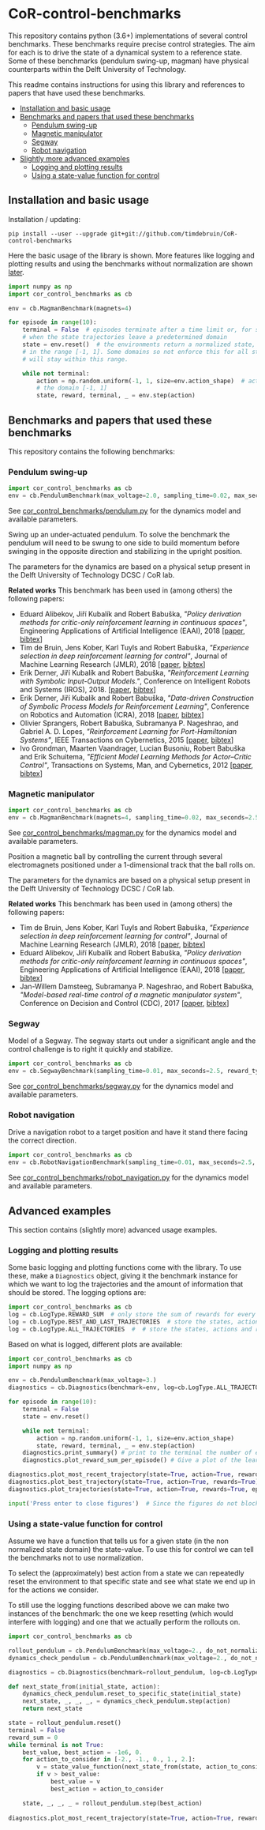 # CoR-control-benchmarks
This repository contains python (3.6+) implementations of several control benchmarks. 
These benchmarks require precise control strategies. 
The aim for each is to drive the state of a dynamical system to a reference state. 
Some of these benchmarks (pendulum swing-up, magman) have physical counterparts within the Delft University of Technology.

This readme contains instructions for using this library and references to papers that have used these benchmarks. 

- [Installation and basic usage](#installation-and-basic-usage)
- [Benchmarks and papers that used these benchmarks](#benchmarks-and-papers-that-used-these-benchmarks)
    - [Pendulum swing-up](#pendulum-swing-up)
    - [Magnetic manipulator](#magnetic-manipulator)
    - [Segway](#segway)
    - [Robot navigation](#robot-navigation)
- [Slightly more advanced examples](#advanced-examples)
    - [Logging and plotting results](#logging-and-plotting-results)
    - [Using a state-value function for control](#using-a-state-value-function-for-control)

## Installation and basic usage
Installation / updating:

`pip install --user --upgrade git+git://github.com/timdebruin/CoR-control-benchmarks`

Here the basic usage of the library is shown. More features like logging and plotting results and
using the benchmarks without normalization are shown [later](#advanced-examples).  

```python
import numpy as np
import cor_control_benchmarks as cb

env = cb.MagmanBenchmark(magnets=4)

for episode in range(10):
    terminal = False  # episodes terminate after a time limit or, for some benchmarks, 
    # when the state trajectories leave a predetermined domain
    state = env.reset()  # the environments return a normalized state, with all components 
    # in the range [-1, 1]. Some domains so not enforce this for all state components, but good policies 
    # will stay within this range.

    while not terminal:
        action = np.random.uniform(-1, 1, size=env.action_shape)  # actions should also be normalized in 
        # the domain [-1, 1]  
        state, reward, terminal, _ = env.step(action)
```

## Benchmarks and papers that used these benchmarks
This repository contains the following benchmarks:

### Pendulum swing-up
```python
import cor_control_benchmarks as cb
env = cb.PendulumBenchmark(max_voltage=2.0, sampling_time=0.02, max_seconds=2.5, reward_type=cb.RewardType.QUADRATIC)
```
See [cor_control_benchmarks/pendulum.py](cor_control_benchmarks/pendulum.py) for the dynamics model and available parameters. 

Swing up an under-actuated pendulum. 
To solve the benchmark the pendulum will need to be swung to one side to build momentum before swinging in the opposite 
direction and stabilizing in the upright position.

The parameters for the dynamics are based on a physical setup present in the Delft University of Technology
DCSC / CoR lab.

**Related works**
This benchmark has been used in (among others) the following papers:

- Eduard Alibekov, Jiří Kubalík and Robert Babuška, *"Policy derivation methods for critic-only reinforcement learning in continuous spaces"*, Engineering Applications of Artificial Intelligence (EAAI), 2018 [[paper](https://www.sciencedirect.com/science/article/pii/S0952197617302993), [bibtex](doc/bib/alibekov18-eaai.bib)]
- Tim de Bruin, Jens Kober, Karl Tuyls and Robert Babuška, *"Experience selection in deep reinforcement learning for control"*, Journal of Machine Learning Research (JMLR), 2018 [[paper](http://jmlr.org/papers/v19/17-131.html), [bibtex](doc/bib/debruin2018jmlr.bib)]
- Erik Derner, Jiří Kubalík and Robert Babuška, *"Reinforcement Learning with Symbolic Input-Output Models."*, Conference on Intelligent Robots and Systems (IROS), 2018. [[paper](https://ieeexplore.ieee.org/abstract/document/8593881), [bibtex](doc/bib/derner2018reinforcement.bib)]
- Erik Derner, Jiří Kubalík and Robert Babuška, *"Data-driven Construction of Symbolic Process Models for Reinforcement Learning"*, Conference on Robotics and Automation (ICRA), 2018 [[paper](https://ieeexplore.ieee.org/abstract/document/8461182), [bibtex](doc/bib/derner18icra.bib)]
- Olivier Sprangers, Robert Babuška, Subramanya P. Nageshrao, and Gabriel A. D. Lopes, *"Reinforcement Learning for Port-Hamiltonian Systems"*, IEEE Transactions on Cybernetics, 2015 [[paper](https://ieeexplore.ieee.org/document/6883207), [bibtex](doc/bib/olivier15.bib)]
- Ivo Grondman, Maarten Vaandrager, Lucian Busoniu, Robert Babuška and Erik Schuitema, *"Efficient Model Learning Methods for Actor–Critic Control"*,  Transactions on Systems, Man, and Cybernetics, 2012 [[paper](https://ieeexplore.ieee.org/abstract/document/6096441), [bibtex](doc/bib/grondman12smc.bib)]

### Magnetic manipulator
```python
import cor_control_benchmarks as cb
env = cb.MagmanBenchmark(magnets=4, sampling_time=0.02, max_seconds=2.5, reward_type=cb.RewardType.QUADRATIC)
```
See [cor_control_benchmarks/magman.py](cor_control_benchmarks/magman.py) for the dynamics model and available parameters.

Position a magnetic ball by controlling the current through several electromagnets positioned under a
1-dimensional track that the ball rolls on.

The parameters for the dynamics are based on a physical setup present in the Delft University of Technology
DCSC / CoR lab.

**Related works**
This benchmark has been used in (among others) the following papers:
- Tim de Bruin, Jens Kober, Karl Tuyls and Robert Babuška, *"Experience selection in deep reinforcement learning for control"*, Journal of Machine Learning Research (JMLR), 2018 [[paper](http://jmlr.org/papers/v19/17-131.html), [bibtex](doc/bib/debruin2018jmlr.bib)]
- Eduard Alibekov, Jiří Kubalík and Robert Babuška, *"Policy derivation methods for critic-only reinforcement learning in continuous spaces"*, Engineering Applications of Artificial Intelligence (EAAI), 2018 [[paper](https://www.sciencedirect.com/science/article/pii/S0952197617302993), [bibtex](doc/bib/alibekov18-eaai.bib)]
- Jan-Willem Damsteeg, Subramanya P. Nageshrao, and Robert Babuška, *"Model-based real-time control of a magnetic manipulator system"*, Conference on Decision and Control (CDC), 2017 [[paper](https://ieeexplore.ieee.org/document/8264140), [bibtex](doc/bib/damsteeg17.bib)]

### Segway
Model of a Segway. The segway starts out under a significant angle and the control challenge is to right it
quickly and stabilize.

```python
import cor_control_benchmarks as cb
env = cb.SegwayBenchmark(sampling_time=0.01, max_seconds=2.5, reward_type=cb.RewardType.ABSOLUTE)
```
See [cor_control_benchmarks/segway.py](cor_control_benchmarks/segway.py) for the dynamics model and available parameters.

### Robot navigation
Drive a navigation robot to a target position and have it stand there facing the correct direction.

```python
import cor_control_benchmarks as cb
env = cb.RobotNavigationBenchmark(sampling_time=0.01, max_seconds=2.5, reward_type=cb.RewardType.ABSOLUTE)
```
See [cor_control_benchmarks/robot_navigation.py](cor_control_benchmarks/robot_navigation.py) for the dynamics model and available parameters.


## Advanced examples
This section contains (slightly more) advanced usage examples.

### Logging and plotting results
Some basic logging and plotting functions come with the library. To use these, make a `Diagnostics` object, giving it the
benchmark instance for which we want to log the trajectories and the amount of information that should be stored. The logging options are:
```python
import cor_control_benchmarks as cb
log = cb.LogType.REWARD_SUM  # only store the sum of rewards for every episode
log = cb.LogType.BEST_AND_LAST_TRAJECTORIES  # store the states, actions and rewards at every time step of both the most recent and the best episode, as well as the sum of rewards for every episode 
log = cb.LogType.ALL_TRAJECTORIES  #  # store the states, actions and rewards at every time step of every episode
```
Based on what is logged, different plots are available:
```python
import cor_control_benchmarks as cb
import numpy as np

env = cb.PendulumBenchmark(max_voltage=3.)
diagnostics = cb.Diagnostics(benchmark=env, log=cb.LogType.ALL_TRAJECTORIES)

for episode in range(10):
    terminal = False  
    state = env.reset()  

    while not terminal:
        action = np.random.uniform(-1, 1, size=env.action_shape)  
        state, reward, terminal, _ = env.step(action)
    diagnostics.print_summary() # print to the terminal the number of episodes that have passed, the best reward sum so far and the most recent reward sum (works with all log types)
    diagnostics.plot_reward_sum_per_episode() # Give a plot of the learning curve (works with all log types)

diagnostics.plot_most_recent_trajectory(state=True, action=True, rewards=True) # plot the states, actions and/or reward trajectories during the most recent episode (works with LogType.BEST_AND_LAST_TRAJECTORIES and LogType.ALL_TRAJECTORIES)
diagnostics.plot_best_trajectory(state=True, action=True, rewards=True) # plot the states, actions and/or reward trajectories during the episode with the highest reward sum so far (works with LogType.BEST_AND_LAST_TRAJECTORIES and LogType.ALL_TRAJECTORIES)
diagnostics.plot_trajectories(state=True, action=True, rewards=True, episode=3) # plot the states, actions and/or reward trajectories during a specific episode (works only with LogType.ALL_TRAJECTORIES)

input('Press enter to close figures')  # Since the figures do not block, having the script terminate would close them
```

### Using a state-value function for control
Assume we have a function that tells us for a given state (in the non normalized state domain) the state-value. To use this for control we can tell the benchmarks not to use normalization. 

To select the (approximately) best action from a state we can repeatedly reset the environment to that specific state and see what state we end up in for the actions we consider.

To still use the logging functions described above we can make two instances of the benchmark: the one we keep resetting (which would interfere with logging) and one that we actually perform the rollouts on.

````python
import cor_control_benchmarks as cb

rollout_pendulum = cb.PendulumBenchmark(max_voltage=2., do_not_normalize=True)
dynamics_check_pendulum = cb.PendulumBenchmark(max_voltage=2., do_not_normalize=True)

diagnostics = cb.Diagnostics(benchmark=rollout_pendulum, log=cb.LogType.BEST_AND_LAST_TRAJECTORIES)

def next_state_from(initial_state, action):
    dynamics_check_pendulum.reset_to_specific_state(initial_state)
    next_state, _, _, _, = dynamics_check_pendulum.step(action)
    return next_state

state = rollout_pendulum.reset()
terminal = False
reward_sum = 0
while terminal is not True:
    best_value, best_action = -1e6, 0.
    for action_to_consider in [-2., -1., 0., 1., 2.]:
        v = state_value_function(next_state_from(state, action_to_consider))
        if v > best_value:
            best_value = v
            best_action = action_to_consider

    state, _, _, _ = rollout_pendulum.step(best_action)
   
diagnostics.plot_most_recent_trajectory(state=True, action=True, rewards=True)
````
 
   
